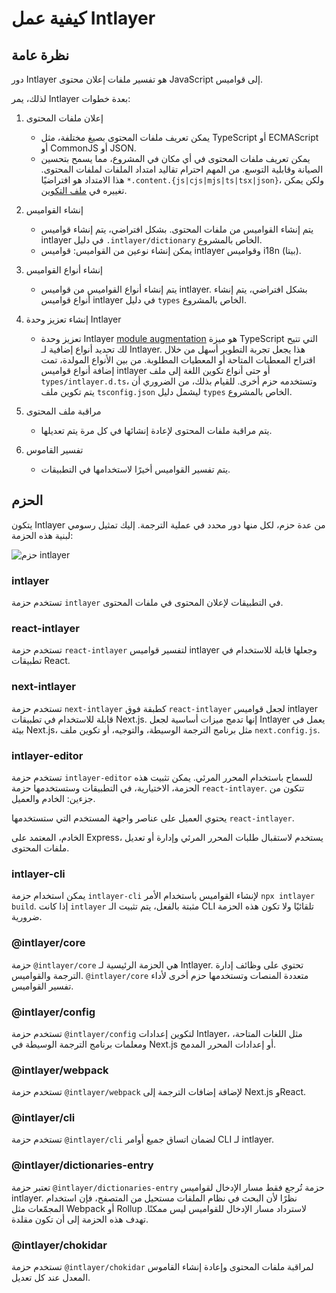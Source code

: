 # كيفية عمل Intlayer

## نظرة عامة

دور Intlayer هو تفسير ملفات إعلان محتوى JavaScript إلى قواميس.

لذلك، يمر Intlayer بعدة خطوات:

1. إعلان ملفات المحتوى

   - يمكن تعريف ملفات المحتوى بصيغ مختلفة، مثل TypeScript أو ECMAScript أو CommonJS أو JSON.
   - يمكن تعريف ملفات المحتوى في أي مكان في المشروع، مما يسمح بتحسين الصيانة وقابلية التوسع. من المهم احترام تقاليد امتداد الملفات لملفات المحتوى. هذا الامتداد هو افتراضيًا `*.content.{js|cjs|mjs|ts|tsx|json}`، ولكن يمكن تغييره في [ملف التكوين](https://github.com/aymericzip/intlayer/blob/main/docs/ar/configuration.md).

2. إنشاء القواميس

   - يتم إنشاء القواميس من ملفات المحتوى. بشكل افتراضي، يتم إنشاء قواميس intlayer في دليل `.intlayer/dictionary` الخاص بالمشروع.
   - يمكن إنشاء نوعين من القواميس: قواميس intlayer وقواميس i18n (بيتا).

3. إنشاء أنواع القواميس

   - يتم إنشاء أنواع القواميس من قواميس intlayer. بشكل افتراضي، يتم إنشاء أنواع قواميس intlayer في دليل `types` الخاص بالمشروع.

4. إنشاء تعزيز وحدة Intlayer

   - تعزيز وحدة Intlayer [module augmentation](https://www.typescriptlang.org/docs/handbook/declaration-merging.html) هو ميزة TypeScript التي تتيح لك تحديد أنواع إضافية لـ Intlayer. هذا يجعل تجربة التطوير أسهل من خلال اقتراح المعطيات المتاحة أو المعطيات المطلوبة.
     من بين الأنواع المولدة، تمت إضافة أنواع قواميس intlayer أو حتى أنواع تكوين اللغة إلى ملف `types/intlayer.d.ts`، وتستخدمه حزم أخرى. للقيام بذلك، من الضروري أن يتم تكوين ملف `tsconfig.json` ليشمل دليل `types` الخاص بالمشروع.

5. مراقبة ملف المحتوى

   - يتم مراقبة ملفات المحتوى لإعادة إنشائها في كل مرة يتم تعديلها.

6. تفسير القاموس
   - يتم تفسير القواميس أخيرًا لاستخدامها في التطبيقات.

## الحزم

يتكون Intlayer من عدة حزم، لكل منها دور محدد في عملية الترجمة. إليك تمثيل رسومي لبنية هذه الحزمة:

![حزم intlayer](https://github.com/aymericzip/intlayer/blob/main/docs/assets/packages_dependency_graph.svg)

### intlayer

تستخدم حزمة `intlayer` في التطبيقات لإعلان المحتوى في ملفات المحتوى.

### react-intlayer

تستخدم حزمة `react-intlayer` لتفسير قواميس intlayer وجعلها قابلة للاستخدام في تطبيقات React.

### next-intlayer

تستخدم حزمة `next-intlayer` كطبقة فوق `react-intlayer` لجعل قواميس intlayer قابلة للاستخدام في تطبيقات Next.js. إنها تدمج ميزات أساسية لجعل Intlayer يعمل في بيئة Next.js، مثل برنامج الترجمة الوسيطة، والتوجيه، أو تكوين ملف `next.config.js`.

### intlayer-editor

تستخدم حزمة `intlayer-editor` للسماح باستخدام المحرر المرئي. يمكن تثبيت هذه الحزمة، الاختيارية، في التطبيقات وستستخدمها حزمة `react-intlayer`.
تتكون من جزءين: الخادم والعميل.

يحتوي العميل على عناصر واجهة المستخدم التي ستستخدمها `react-intlayer`.

الخادم، المعتمد على Express، يستخدم لاستقبال طلبات المحرر المرئي وإدارة أو تعديل ملفات المحتوى.

### intlayer-cli

يمكن استخدام حزمة `intlayer-cli` لإنشاء القواميس باستخدام الأمر `npx intlayer build`. إذا كانت `intlayer` مثبتة بالفعل، يتم تثبيت الـ CLI تلقائيًا ولا تكون هذه الحزمة ضرورية.

### @intlayer/core

حزمة `@intlayer/core` هي الحزمة الرئيسية لـ Intlayer. تحتوي على وظائف إدارة الترجمة والقواميس. `@intlayer/core` متعددة المنصات وتستخدمها حزم أخرى لأداء تفسير القواميس.

### @intlayer/config

تستخدم حزمة `@intlayer/config` لتكوين إعدادات Intlayer، مثل اللغات المتاحة، ومعلمات برنامج الترجمة الوسيطة في Next.js أو إعدادات المحرر المدمج.

### @intlayer/webpack

تستخدم حزمة `@intlayer/webpack` لإضافة إضافات الترجمة إلى Next.js وReact.

### @intlayer/cli

تستخدم حزمة `@intlayer/cli` لضمان اتساق جميع أوامر CLI لـ intlayer.

### @intlayer/dictionaries-entry

تعتبر حزمة `@intlayer/dictionaries-entry` حزمة تُرجع فقط مسار الإدخال لقواميس intlayer. نظرًا لأن البحث في نظام الملفات مستحيل من المتصفح، فإن استخدام المجمّعات مثل Webpack أو Rollup لاسترداد مسار الإدخال للقواميس ليس ممكنًا. تهدف هذه الحزمة إلى أن تكون مقلدة.

### @intlayer/chokidar

تستخدم حزمة `@intlayer/chokidar` لمراقبة ملفات المحتوى وإعادة إنشاء القاموس المعدل عند كل تعديل.
